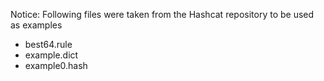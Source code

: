 Notice: Following files were taken from the Hashcat repository to be used as examples

- best64.rule
- example.dict
- example0.hash
